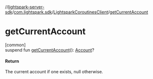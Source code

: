 //[lightspark-server-sdk](../../../index.md)/[com.lightspark.sdk](../index.md)/[LightsparkCoroutinesClient](index.md)/[getCurrentAccount](get-current-account.md)

# getCurrentAccount

[common]\
suspend fun [getCurrentAccount](get-current-account.md)(): [Account](../../com.lightspark.sdk.model/-account/index.md)?

#### Return

The current account if one exists, null otherwise.
